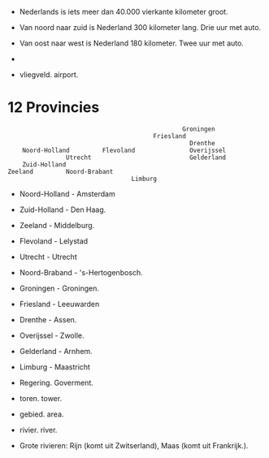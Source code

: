 - Nederlands is iets meer dan 40.000 vierkante kilometer groot.
- Van noord naar zuid is Nederland 300 kilometer lang. Drie uur met auto.
- Van oost naar west is Nederland 180 kilometer. Twee uur met auto.
-


- vliegveld. airport.


# 12 Provincies

```
                                                Groningen
                                        Friesland
                                                  Drenthe
    Noord-Holland         Flevoland               Overijssel
                Utrecht                           Gelderland
    Zuid-Holland
Zeeland         Noord-Brabant
                                  Limburg
```

- Noord-Holland - Amsterdam
- Zuid-Holland - Den Haag.
- Zeeland - Middelburg.
- Flevoland - Lelystad
- Utrecht - Utrecht
- Noord-Braband - 's-Hertogenbosch.
- Groningen - Groningen.
- Friesland - Leeuwarden
- Drenthe - Assen.
- Overijssel - Zwolle.
- Gelderland - Arnhem.
- Limburg - Maastricht

- Regering. Goverment.
- toren. tower.
- gebied. area.
- rivier. river.

- Grote rivieren: Rijn (komt uit Zwitserland), Maas (komt uit Frankrijk.).

